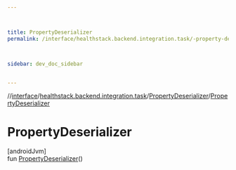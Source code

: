 ```yaml
---



title: PropertyDeserializer
permalink: /interface/healthstack.backend.integration.task/-property-deserializer/-property-deserializer.html



sidebar: dev_doc_sidebar


---
```




//[interface](/bi_interface.html)/[healthstack.backend.integration.task](../index.html)/[PropertyDeserializer](index.html)/[PropertyDeserializer](-property-deserializer.html)



# PropertyDeserializer



[androidJvm]\
fun [PropertyDeserializer](-property-deserializer.html)()






